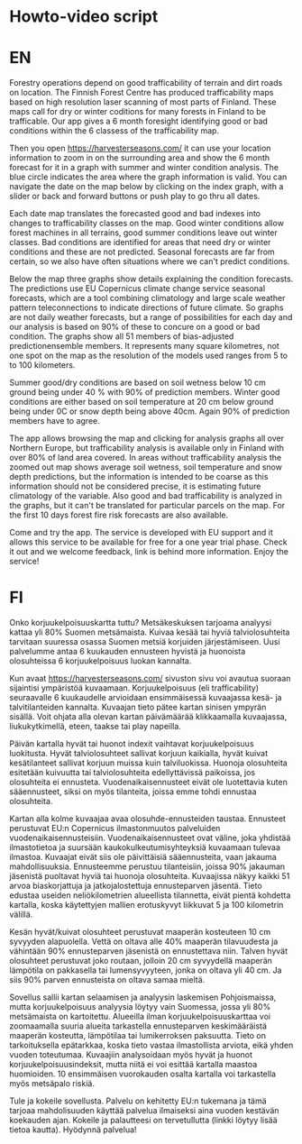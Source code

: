 # Howto-video script

# EN
Forestry operations depend on good trafficability of terrain and dirt roads on location. The Finnish Forest Centre has produced trafficability maps based on high resolution laser scanning of most parts of Finland. These maps call for dry or winter coditions for many forests in Finland to be trafficable. Our app gives a 6 month foresight identifying good or bad conditions within the 6 classess of the trafficability map.

Then you open https://harvesterseasons.com/ it can use your location information to zoom in on the surrounding area and show the 6 month forecast for it in a graph with summer and winter condition analysis. The blue circle indicates the area where the graph information is valid. You can navigate the date on the map below by clicking on the index graph, with a slider or back and forward buttons or push play to go thru all dates. 

Each date map translates the forecasted good and bad indexes into changes to trafficability classes on the map. Good winter conditions allow forest machines in all terrains, good summer conditions leave out winter classes. Bad conditions are identified for areas that need dry or winter conditions and these are not predicted. Seasonal forecasts are far from certain, so we also have often situations where we can't predict conditions.

Below the map three graphs show details explaining the condition forecasts. The predictions use EU Copernicus climate change service seasonal forecasts, which are a tool combining climatology and large scale weather pattern teleconnections to indicate directions of future climate. So graphs are not daily weather forecasts, but a range of possibilities for each day  and our analysis is based on 90% of these to concure on a good or bad condition. The graphs show all 51 members of bias-adjusted predictionensemble members. It represents many square kilometres, not one spot on the map as the resolution of the models used ranges from 5 to to 100 kilometers. 

Summer good/dry conditions are based on soil wetness below 10 cm ground being under 40 % with 90% of prediction members. Winter good conditions are either based on soil temperature at 20 cm below ground being under 0C or snow depth being above 40cm. Again 90% of prediction members have to agree.

The app allows browsing the map and clicking for analysis graphs all over Northern Europe, but trafficability analysis is available only in Finland with over 80% of land area covered. In areas without trafficability analysis the zoomed out map shows average soil wetness, soil temperature and snow depth predictions, but the information is intended to be coarse as this information should not be considered precise, it is estimating future climatology of the variable. Also good and bad trafficability is analyzed in the graphs, but it can't be translated for particular parcels on the map. For the first 10 days forest fire risk forecasts are also available.

Come and try the app. The service is developed with EU support and it allows this service to be available for free for a one year trial phase. Check it out and we welcome feedback, link is behind more information. Enjoy the service!

# FI

Onko korjuukelpoisuuskartta tuttu? Metsäkeskuksen tarjoama analyysi kattaa yli 80% Suomen metsämaista. Kuivaa kesää tai hyviä talviolosuhteita tarvitaan suuressa osassa Suomen metsiä korjuiden järjestämiseen. Uusi palvelumme antaa 6 kuukauden ennusteen hyvistä ja huonoista olosuhteissa 6 korjuukelpoisuus luokan kannalta.

Kun avaat https://harvesterseasons.com/ sivuston sivu voi avautua suoraan sijaintisi ympäristöä kuvaamaan. Korjuukelpoisuus (eli trafficability) seuraavalle 6 kuukaudelle arvioidaan ensimmäisessä kuvaajassa kesä- ja talvitilanteiden kannalta. Kuvaajan tieto pätee kartan sinisen ympyrän sisällä. Voit ohjata alla olevan kartan päivämäärää klikkaamalla kuvaajassa, liukukytkimellä, eteen, taakse tai play napeilla.

Päivän kartalla hyvät tai huonot indexit vaihtavat korjuukelpoisuus luokitusta. Hyvät talviolosuhteet sallivat korjuun kaikialla, hyvät kuivat kesätilanteet sallivat korjuun muissa kuin talviluokissa. Huonoja olosuhteita esitetään kuivuutta tai talviolosuhteita edellyttävissä paikoissa, jos olosuhteita ei ennusteta. Vuodenaikaisennusteet eivät ole luotettavia kuten sääennusteet, siksi on myös tilanteita, joissa emme tohdi ennustaa olosuhteita.

Kartan alla kolme kuvaajaa avaa olosuhde-ennusteiden taustaa. Ennusteet perustuvat EU:n Copernicus ilmastonmuutos palveluiden vuodenaikaisennusteisiin. Vuodenaikaisennusteet ovat väline, joka yhdistää ilmastotietoa ja suursään kaukokulkeutumisyhteyksiä kuvaamaan tulevaa ilmastoa. Kuvaajat eivät siis ole päivittäisiä sääennusteita, vaan jakauma mahdollisuuksia. Ennusteemme perustuu tilanteisiin, joissa 90% jakauman jäsenistä puoltavat hyviä tai huonoja olosuhteita. Kuvaajissa näkyy kaikki 51 arvoa biaskorjattuja ja jatkojalostettuja ennusteparven jäsentä. Tieto edustaa useiden neliökilometrien alueellista tilannetta, eivät pientä kohdetta kartalla, koska käytettyjen mallien erotuskyvyt liikkuvat 5 ja 100 kilometrin välillä.

Kesän hyvät/kuivat olosuhteet perustuvat maaperän kosteuteen 10 cm syvyyden alapuolella. Vettä on oltava alle 40% maaperän tilavuudesta ja vähintään 90% ennusteparven jäsenistä on ennustettava niin. Talven hyvät olosuhteet perustuvat joko routaan, jolloin 20 cm syvyydellä maaperän lämpötila on pakkasella tai lumensyvyyteen, jonka on oltava yli 40 cm. Ja siis 90% parven ennusteista on oltava samaa mieltä. 

Sovellus sallii kartan selaamisen ja analyysin laskemisen Pohjoismaissa, mutta korjuukelpoisuus analyysia löytyy vain Suomessa, jossa yli 80% metsämaista on kartoitettu. Alueeilla ilman korjuukelpoisuuskarttaa voi zoomaamalla suuria alueita tarkastella ennusteparven keskimääräistä maaperän kosteutta, lämpötilaa tai lumikerroksen paksuutta. Tieto on tarkoituksella epätarkkaa, koska tieto vastaa ilmastollista arviota, eikä yhden vuoden toteutumaa. Kuvaajiin analysoidaan myös hyvät ja huonot korjuukelpoisuusindeksit, mutta niitä ei voi esittää kartalla maastoa huomioiden. 10 ensimmäisen vuorokauden osalta kartalla voi tarkastella myös metsäpalo riskiä.

Tule ja kokeile sovellusta. Palvelu on kehitetty EU:n tukemana ja tämä tarjoaa mahdolisuuden käyttää palvelua ilmaiseksi aina vuoden kestävän koekauden ajan. Kokeile ja palautteesi on tervetullutta (linkki löytyy lisää tietoa kautta). Hyödynnä palvelua!